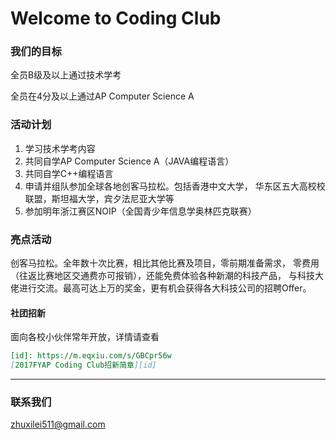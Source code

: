Welcome to Coding Club
===

### 我们的目标

全员B级及以上通过技术学考

全员在4分及以上通过AP Computer Science A

### 活动计划

1.	学习技术学考内容
2.	共同自学AP Computer Science A（JAVA编程语言）
3.	共同自学C++编程语言
4.	申请并组队参加全球各地创客马拉松。包括香港中文大学，
    华东区五大高校校联盟，斯坦福大学，宾夕法尼亚大学等
5.	参加明年浙江赛区NOIP（全国青少年信息学奥林匹克联赛）


### 亮点活动

创客马拉松。全年数十次比赛，相比其他比赛及项目，零前期准备需求，
零费用（往返比赛地区交通费亦可报销），还能免费体验各种新潮的科技产品，
与科技大佬进行交流。最高可达上万的奖金，更有机会获得各大科技公司的招聘Offer。


#### 社团招新
面向各校小伙伴常年开放，详情请查看
```markdown
[id]: https://m.eqxiu.com/s/GBCpr56w
[2017FYAP Coding Club招新简章][id]
```

***

### 联系我们
<zhuxilei511@gmail.com>


